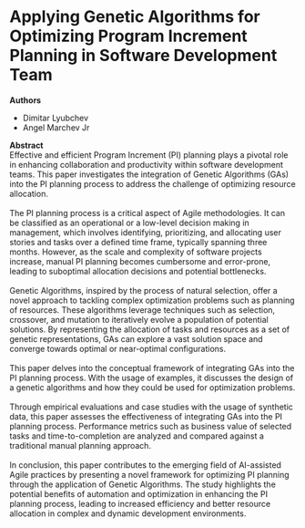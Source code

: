 # Applying Genetic Algorithms for Optimizing Program Increment Planning in Software Development Team

**Authors** 
- Dimitar Lyubchev
- Angel Marchev Jr

**Abstract** 
<br>   Effective and efficient Program Increment (PI) planning plays a pivotal role in enhancing collaboration and productivity within software development teams. This paper investigates the integration of Genetic Algorithms (GAs) into the PI planning process to address the challenge of optimizing resource allocation. 
<br>
<br>
  The PI planning process is a critical aspect of Agile methodologies. It can be classified as an operational or a low-level decision making in management, which involves identifying, prioritizing, and allocating user stories and tasks over a defined time frame, typically spanning three months. However, as the scale and complexity of software projects increase, manual PI planning becomes cumbersome and error-prone, leading to suboptimal allocation decisions and potential bottlenecks.
<br>
<br>
Genetic Algorithms, inspired by the process of natural selection, offer a novel approach to tackling complex optimization problems such as planning of resources. These algorithms leverage techniques such as selection, crossover, and mutation to iteratively evolve a population of potential solutions. By representing the allocation of tasks and resources as a set of genetic representations, GAs can explore a vast solution space and converge towards optimal or near-optimal configurations. 
<br>
<br>
This paper delves into the conceptual framework of integrating GAs into the PI planning process. With the usage of examples, it discusses the design of a genetic algorithms and how they could be used for optimization problems.
<br>
<br>
Through empirical evaluations and case studies with the usage of synthetic data, this paper assesses the effectiveness of integrating GAs into the PI planning process. Performance metrics such as business value of selected tasks and time-to-completion are analyzed and compared against a traditional manual planning approach. 
<br>
<br>
In conclusion, this paper contributes to the emerging field of AI-assisted Agile practices by presenting a novel framework for optimizing PI planning through the application of Genetic Algorithms. The study highlights the potential benefits of automation and optimization in enhancing the PI planning process, leading to increased efficiency and better resource allocation in complex and dynamic development environments.
